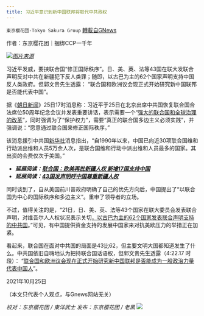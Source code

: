 ```yaml
---
title: 习近平意识到新中国联邦将取代中共政权
---
```

`東京櫻花団-Tokyo Sakura Group` [轉載自GNews](https://gnews.org/zh-hans/1616314/)

作者：东京樱花团｜捆绑CCP一千年

![](https://assets.gnews.org/wp-content/uploads/2021/10/习近平意识到新中国联邦将取代中共政权.png)[*图片来源*](http://www.news.cn/world/2021-10/24/c_1127990353.htm)

习近平发威，要挟联合国“修正国际秩序”。日、美、英、法等43国在联大发联合声明反对中共在新疆犯下反人类罪；随即，以古巴为主的62个国家声明支持中国反人类政府。但郭文贵先生透露： “联合国和欧洲议会现正式开始研究新中国联邦是否能代表中国”。

据《[朝日新闻](https://www.asahi.com/?iref=pc_gnavi)》25日17时消息称：习近平于25日在北京出席中共国恢复联合国合法席位50周年纪念会议并发表重要讲话，表示需要一个“[强大的联合国和全球治理的改革](https://www.asahi.com/articles/ASPBT52YTPBTUHBI00W.html)”，同时强调为了“保护权力”，需要“真正的联合国多边主义必须实践”，并强调说：“愿意通过联合国来修正国际秩序。”

该消息援引中共国[新华社](http://www.news.cn/world/2021-10/24/c_1127990353.htm)消息指出，“自1990年以来，中国已向近30项联合国维和行动派出维和人员5万余人次，是联合国维和行动中派出维和人员最多的国家。其出资的会费仅次于美国。”

- ***延展阅读：***[***联合国：欧美再批新疆人权 新增17国支持中国***](https://www.dw.com/zh/%E8%81%94%E5%90%88%E5%9B%BD%E6%AC%A7%E7%BE%8E%E5%86%8D%E6%89%B9%E6%96%B0%E7%96%86%E4%BA%BA%E6%9D%83-%E6%96%B0%E5%A2%9E17%E5%9B%BD%E6%94%AF%E6%8C%81%E4%B8%AD%E5%9B%BD/a-59583872)
- ***延展阅读：***[***43国发声明吁中国尊重新疆人权***](https://www.rfa.org/mandarin/Xinwen/wul1022a-10222021035117.html)


同时谈到了，自从美国前川普政府明确了自己的优先方向后，中国提出了“以联合国为中心的国际秩序和多边主义”。重申了领导者的立场。

不过，值得关注的是，“21日，日、美、英、法等43个国家在联大委员会发表联合声明，对维吾尔人人权状况表示关切[，以古巴为主的62个国家发表联合声明支持的中共国](http://news.xhby.net/index/202110/t20211022_7279449.shtml)。”可见，有中国提供资金支持的发展中国家来对抗美欧压力的举措正在加紧。

看起来，联合国在面对中共国的局面是43比62，但主要文明大国都知道发生了什么。中共国依旧自嗨地认为把持联合国话语权，但郭文贵先生透露（4:22.17 时段）： “[联合国和欧洲议会现在正式开始研究新中国联邦是否能成为一股政治力量代表中国人](https://gtv.org/video/id=61599f5b304e992109ae6927)”。

2021年10月25日

（本文只代表个人观点，与Gnews网站无关）

*校对：东京樱花团 / 東洋武士*
*发布：东京樱花团 / 老黑*
![](https://assets.gnews.org/wp-content/uploads/2021/10/image0-1-18-1.png)
